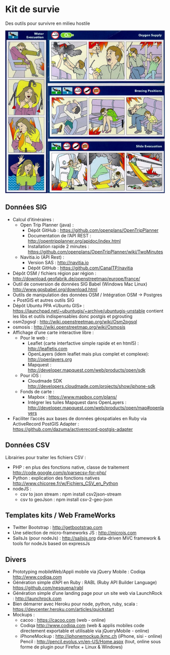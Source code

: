 Kit de survie
=============

Des outils pour survivre en milieu hostile

![" "](hackathon-emergency.jpeg)

Données SIG
-----------

* Calcul d’itinéraires : 
  * Open Trip Planner (java) :
    * Dépôt GitHub : https://github.com/openplans/OpenTripPlanner
    * Documentation de l’API REST : http://opentripplanner.org/apidoc/index.html
    * Installation rapide 2 minutes : https://github.com/openplans/OpenTripPlanner/wiki/TwoMinutes
  * Navitia.io (API Rest) :
    * Version SAS : http://navitia.io
    * Dépôt GitHub : https://github.com/CanalTP/navitia
* Dépôt OSM / fichiers région par région : http://download.geofabrik.de/openstreetmap/europe/france/
* Outil de conversion de données SIG  Babel (Windows Mac Linux) http://www.gpsbabel.org/download.html
* Outils de manipulation des données OSM / Intégration OSM → Postgres + PostGIS et autres outils SIG
* Dépôt Ubuntu PPA «Ubuntu GIS» : https://launchpad.net/~ubuntugis/+archive/ubuntugis-unstable
contient les libs et outils indispensables donc postgis et pgrouting
* osm2pgsql : http://wiki.openstreetmap.org/wiki/Osm2pgsql
* osmosis : http://wiki.openstreetmap.org/wiki/Osmosis
* Affichage d’une carte interactive libre : 
  * Pour le web : 
    * Leaflet (carte interfactive simple rapide et en html5) : http://leafletjs.com
    * OpenLayers (idem leaflet mais plus complet et complexe): http://openlayers.org
    * Mapquest : http://developer.mapquest.com/web/products/open/sdk
  * Pour iOS :
    * Cloudmade SDK http://developers.cloudmade.com/projects/show/iphone-sdk
  * Fonds de carte : 
    * Mapbox : https://www.mapbox.com/plans/
    * Intégrer les tuiles Mapquest dans OpenLayers : http://developer.mapquest.com/web/products/open/map#openlayers
* Faciliter l’accès aux bases de données géospatiales en Ruby via ActiveRecord PostGIS Adapter : https://github.com/dazuma/activerecord-postgis-adapter

Données CSV
-----------

Librairies pour traiter les fichiers CSV : 

* PHP : en plus des fonctions native, classe de traitement http://code.google.com/p/parsecsv-for-php/
* Python : explication des fonctions natives http://www.chicoree.fr/w/Fichiers_CSV_en_Python
* nodeJS : 
  * csv to json stream : npm install csv2json-stream
  * csv to geoJson : npm install csv-2-geo-json

Templates kits / Web FrameWorks
-------------------------------

* Twitter Bootstrap : http://getbootstrap.com
* Une sélection de micro-frameworks JS : http://microjs.com
* SailsJs (pour nodeJs) : http://sailsjs.org data-driven MVC framework & tools for nodeJs based on expressJs

Divers
------

* Prototyping mobileWeb/Appli mobile via jQuery Mobile : Codiqa http://www.codiqa.com
* Génération simple d’API en Ruby : RABL (Ruby API Builder Language) https://github.com/nesquena/rabl
* Génération simple d’une landing page pour un site web via LaunchRock : http://launchrock.com
* Bien démarrer avec Heroku pour node, python, ruby, scala : https://devcenter.heroku.com/articles/quickstart
* Mockups : 
  * cacoo : https://cacoo.com (web - online)
  * Codiqa http://www.codiqa.com (web & applis mobiles code directement exportable et utilisable via jQueryMobile - online)
  * iPhoneMockup : http://iphonemockup.lkmc.ch (iPhone, sisi - online)
Pencil : http://pencil.evolus.vn/en-US/Home.aspx (tout, online sous forme de plugin pour Firefox + Linux & Windows)

